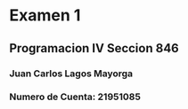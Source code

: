 # Examen 1
## Programacion IV Seccion 846
### Juan Carlos Lagos Mayorga
### Numero de Cuenta: 21951085
